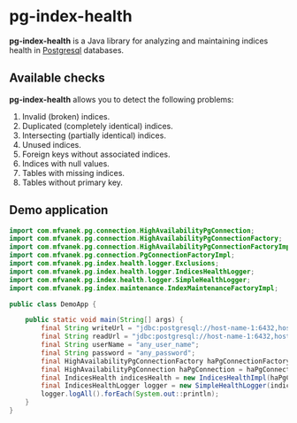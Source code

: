# pg-index-health
**pg-index-health** is a Java library for analyzing and maintaining indices health in [Postgresql](https://www.postgresql.org/) databases.

## Available checks
**pg-index-health** allows you to detect the following problems:
1. Invalid (broken) indices.
1. Duplicated (completely identical) indices.
1. Intersecting (partially identical) indices.
1. Unused indices.
1. Foreign keys without associated indices.
1. Indices with null values.
1. Tables with missing indices.
1. Tables without primary key.

## Demo application
```java
import com.mfvanek.pg.connection.HighAvailabilityPgConnection;
import com.mfvanek.pg.connection.HighAvailabilityPgConnectionFactory;
import com.mfvanek.pg.connection.HighAvailabilityPgConnectionFactoryImpl;
import com.mfvanek.pg.connection.PgConnectionFactoryImpl;
import com.mfvanek.pg.index.health.logger.Exclusions;
import com.mfvanek.pg.index.health.logger.IndicesHealthLogger;
import com.mfvanek.pg.index.health.logger.SimpleHealthLogger;
import com.mfvanek.pg.index.maintenance.IndexMaintenanceFactoryImpl;

public class DemoApp {

    public static void main(String[] args) {
        final String writeUrl = "jdbc:postgresql://host-name-1:6432,host-name-2:6432,host-name-3:6432/database_name?targetServerType=master&ssl=true&prepareThreshold=0&preparedStatementCacheQueries=0&sslmode=require";
        final String readUrl = "jdbc:postgresql://host-name-1:6432,host-name-2:6432,host-name-3:6432/database_name?targetServerType=preferSlave&loadBalanceHosts=true&ssl=true&prepareThreshold=0&preparedStatementCacheQueries=0&sslmode=require";
        final String userName = "any_user_name";
        final String password = "any_password";
        final HighAvailabilityPgConnectionFactory haPgConnectionFactory = new HighAvailabilityPgConnectionFactoryImpl(new PgConnectionFactoryImpl());
        final HighAvailabilityPgConnection haPgConnection = haPgConnectionFactory.of(writeUrl, userName, password, readUrl);
        final IndicesHealth indicesHealth = new IndicesHealthImpl(haPgConnection, new IndexMaintenanceFactoryImpl());
        final IndicesHealthLogger logger = new SimpleHealthLogger(indicesHealth, Exclusions.empty());
        logger.logAll().forEach(System.out::println);
    }
}
```
